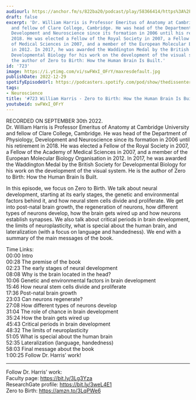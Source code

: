 ```yaml
---
audiourl: https://anchor.fm/s/822ba20/podcast/play/58366414/https%3A%2F%2Fd3ctxlq1ktw2nl.cloudfront.net%2Fstaging%2F2022-8-30%2Fd6857736-4e88-7253-77d4-cbeceb6fe76f.m4a
draft: false
excerpt: 'Dr. William Harris is Professor Emeritus of Anatomy at Cambridge University
  and fellow of Clare College, Cambridge. He was head of the Department of Physiology,
  Development and Neuroscience since its formation in 2006 until his retirement in
  2018. He was elected a Fellow of the Royal Society in 2007, a Fellow of the Academy
  of Medical Sciences in 2007, and a member of the European Molecular Biology Organisation
  in 2012. In 2017, he was awarded the Waddington Medal by the British Society for
  Developmental Biology for his work on the development of the visual system. He is
  the author of Zero to Birth: How the Human Brain Is Built.'
id: '723'
image: https://i.ytimg.com/vi/swFWxI_OFrY/maxresdefault.jpg
publishDate: 2022-12-29
spotifyEpisodeUrl: https://podcasters.spotify.com/pod/show/thedissenter/episodes/723-William-Harris---Zero-to-Birth-How-the-Human-Brain-Is-Built-e1ojn0e
tags:
- Neuroscience
title: '#723 William Harris - Zero to Birth: How the Human Brain Is Built'
youtubeid: swFWxI_OFrY
---
```

<div class="timelinks">

RECORDED ON SEPTEMBER 30th 2022.  
Dr. William Harris is Professor Emeritus of Anatomy at Cambridge University and fellow of Clare College, Cambridge. He was head of the Department of Physiology, Development and Neuroscience since its formation in 2006 until his retirement in 2018. He was elected a Fellow of the Royal Society in 2007, a Fellow of the Academy of Medical Sciences in 2007, and a member of the European Molecular Biology Organisation in 2012. In 2017, he was awarded the Waddington Medal by the British Society for Developmental Biology for his work on the development of the visual system. He is the author of Zero to Birth: How the Human Brain Is Built.

In this episode, we focus on Zero to Birth. We talk about neural development, starting at its early stages, the genetic and environmental factors behind it, and how neural stem cells divide and proliferate. We get into post-natal brain growth, the regeneration of neurons, how different types of neurons develop, how the brain gets wired up and how neurons establish synapses. We also talk about critical periods in brain development, the limits of neuroplasticity, what is special about the human brain, and lateralization (with a focus on language and handedness). We end with a summary of the main messages of the book.

Time Links:  
<time>00:00</time> Intro  
<time>00:28</time> The premise of the book  
<time>02:23</time> The early stages of neural development  
<time>08:08</time> Why is the brain located in the head?  
<time>10:06</time> Genetic and environmental factors in brain development  
<time>15:46</time> How neural stem cells divide and proliferate  
<time>17:36</time> Post-natal brain growth  
<time>23:03</time> Can neurons regenerate?  
<time>27:08</time> How different types of neurons develop  
<time>31:04</time> The role of chance in brain development  
<time>35:24</time> How the brain gets wired up  
<time>45:43</time> Critical periods in brain development  
<time>48:32</time> The limits of neuroplasticity  
<time>51:05</time> What is special about the human brain  
<time>52:35</time> Lateralization (language, handedness)  
<time>58:03</time> Final message about the book  
<time>1:00:25</time> Follow Dr. Harris’ work!

---

Follow Dr. Harris’ work:  
Faculty page: https://bit.ly/3Lg3Yza  
ResearchGate profile: https://bit.ly/3weL4E1  
Zero to Birth: https://amzn.to/3LqPWe6
</div>

